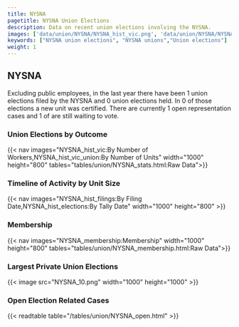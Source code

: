 ```yaml
---
title: NYSNA
pagetitle: NYSNA Union Elections
description: Data on recent union elections involving the NYSNA.
images: ['data/union/NYSNA/NYSNA_hist_vic.png', 'data/union/NYSNA/NYSNA_hist_size.png', 'data/union/NYSNA/NYSNA_10.png']
keywords: ["NYSNA union elections", "NYSNA unions","Union elections"]
weight: 1
---
```

##  NYSNA

Excluding public employees, in the last year there have been 1 union elections filed by the NYSNA and 0 union elections held. In 0 of those elections a new unit was certified. There are currently 1 open representation cases and 1 of are still waiting to vote.

### Union Elections by Outcome
{{< nav images="NYSNA_hist_vic:By Number of Workers,NYSNA_hist_vic_union:By Number of Units" width="1000" height="800" tables="tables/union/NYSNA_stats.html:Raw Data">}}

### Timeline of Activity by Unit Size
{{< nav images="NYSNA_hist_filings:By Filing Date,NYSNA_hist_elections:By Tally Date" width="1000" height="800" >}}

### Membership
{{< nav images="NYSNA_membership:Membership" width="1000" height="800" tables="tables/union/NYSNA_membership.html:Raw Data">}}

### Largest Private Union Elections
{{< image src="NYSNA_10.png" width="1000" height="1000"  >}}

### Open Election Related Cases
{{< readtable table="/tables/union/NYSNA_open.html" >}}

